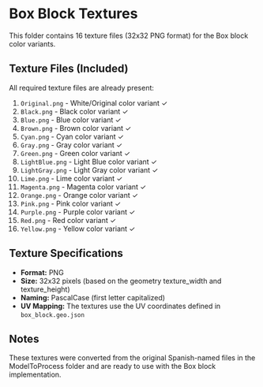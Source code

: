 # Box Block Textures

This folder contains 16 texture files (32x32 PNG format) for the Box block color variants.

## Texture Files (Included)

All required texture files are already present:

1. `Original.png` - White/Original color variant ✓
2. `Black.png` - Black color variant ✓
3. `Blue.png` - Blue color variant ✓
4. `Brown.png` - Brown color variant ✓
5. `Cyan.png` - Cyan color variant ✓
6. `Gray.png` - Gray color variant ✓
7. `Green.png` - Green color variant ✓
8. `LightBlue.png` - Light Blue color variant ✓
9. `LightGray.png` - Light Gray color variant ✓
10. `Lime.png` - Lime color variant ✓
11. `Magenta.png` - Magenta color variant ✓
12. `Orange.png` - Orange color variant ✓
13. `Pink.png` - Pink color variant ✓
14. `Purple.png` - Purple color variant ✓
15. `Red.png` - Red color variant ✓
16. `Yellow.png` - Yellow color variant ✓

## Texture Specifications

- **Format:** PNG
- **Size:** 32x32 pixels (based on the geometry texture_width and texture_height)
- **Naming:** PascalCase (first letter capitalized)
- **UV Mapping:** The textures use the UV coordinates defined in `box_block.geo.json`

## Notes

These textures were converted from the original Spanish-named files in the ModelToProcess folder and are ready to use with the Box block implementation.
